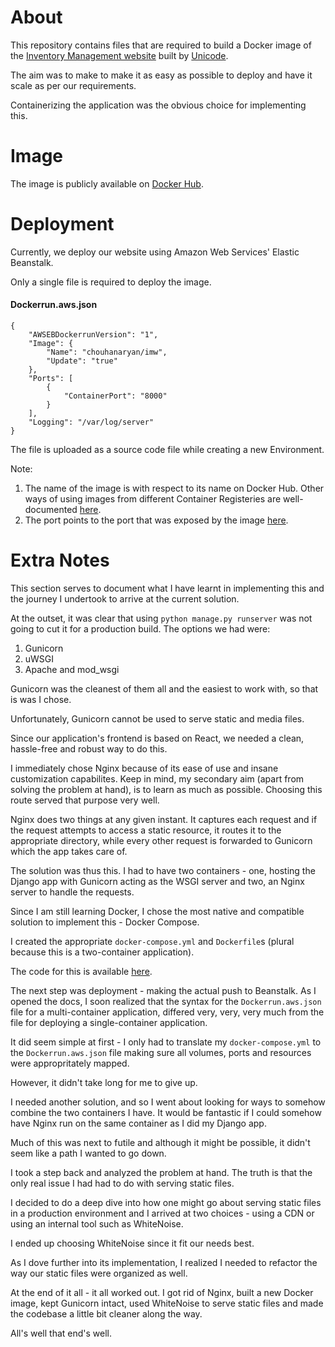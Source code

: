 # About

This repository contains files that are required to build a Docker image of the [Inventory Management website](https://github.com/djunicode/inventory-management-web) built by [Unicode](https://github.com/djunicode).

The aim was to make to make it as easy as possible to deploy and have it scale as per our requirements.

Containerizing the application was the obvious choice for implementing this.

# Image

The image is publicly available on [Docker Hub](https://hub.docker.com/r/chouhanaryan/imw).

# Deployment

Currently, we deploy our website using Amazon Web Services' Elastic Beanstalk.

Only a single file is required to deploy the image.

#### Dockerrun.aws.json

```
{
	"AWSEBDockerrunVersion": "1",
	"Image": {
		"Name": "chouhanaryan/imw",
		"Update": "true"
	},
	"Ports": [
		{
			"ContainerPort": "8000"
		}
	],
	"Logging": "/var/log/server"
}
```

The file is uploaded as a source code file while creating a new Environment.

Note:
1. The name of the image is with respect to its name on Docker Hub. Other ways of using images from different Container Registeries are well-documented [here](https://docs.aws.amazon.com/elasticbeanstalk/latest/dg/single-container-docker-configuration.html).
2. The port points to the port that was exposed by the image [here](https://github.com/chouhanaryan/imw-docker/blob/master/Dockerfile#L22).

# Extra Notes

This section serves to document what I have learnt in implementing this and the journey I undertook to arrive at the current solution.

At the outset, it was clear that using `python manage.py runserver` was not going to cut it for a production build. The options we had were:
1. Gunicorn
2. uWSGI
3. Apache and mod_wsgi

Gunicorn was the cleanest of them all and the easiest to work with, so that is was I chose.

Unfortunately, Gunicorn cannot be used to serve static and media files.

Since our application's frontend is based on React, we needed a clean, hassle-free and robust way to do this.

I immediately chose Nginx because of its ease of use and insane customization capabilites. Keep in mind, my secondary aim (apart from solving the problem at hand), is to learn as much as possible. Choosing this route served that purpose very well.

Nginx does two things at any given instant. It captures each request and if the request attempts to access a static resource, it routes it to the appropriate directory, while every other request is forwarded to Gunicorn which the app takes care of.

The solution was thus this. I had to have two containers - one, hosting the Django app with Gunicorn acting as the WSGI server and two, an Nginx server to handle the requests.

Since I am still learning Docker, I chose the most native and compatible solution to implement this - Docker Compose.

I created the appropriate `docker-compose.yml` and `Dockerfile`s (plural because this is a two-container application).

The code for this is available [here](https://github.com/chouhanaryan/imw-docker-compose).

The next step was deployment - making the actual push to Beanstalk. As I opened the docs, I soon realized that the syntax for the `Dockerrun.aws.json` file for a multi-container application, differed very, very, very much from the file for deploying a single-container application.

It did seem simple at first - I only had to translate my `docker-compose.yml` to the `Dockerrun.aws.json` file making sure all volumes, ports and resources were appropritately mapped.

However, it didn't take long for me to give up.

I needed another solution, and so I went about looking for ways to somehow combine the two containers I have. It would be fantastic if I could somehow have Nginx run on the same container as I did my Django app.

Much of this was next to futile and although it might be possible, it didn't seem like a path I wanted to go down.

I took a step back and analyzed the problem at hand. The truth is that the only real issue I had had to do with serving static files.

I decided to do a deep dive into how one might go about serving static files in a production environment and I arrived at two choices - using a CDN or using an internal tool such as WhiteNoise.

I ended up choosing WhiteNoise since it fit our needs best.

As I dove further into its implementation, I realized I needed to refactor the way our static files were organized as well.

At the end of it all - it all worked out. I got rid of Nginx, built a new Docker image, kept Gunicorn intact, used WhiteNoise to serve static files and made the codebase a little bit cleaner along the way.

All's well that end's well.